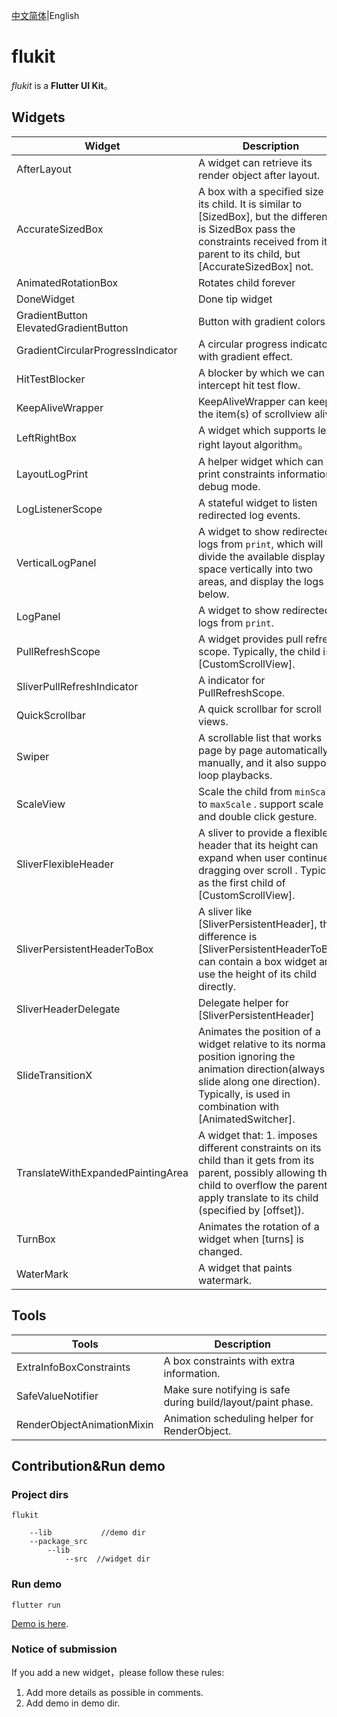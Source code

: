 [中文简体](README.md)|English
# flukit

*flukit* is a **Flutter UI Kit**。

## Widgets

| Widget                                     | Description                                                  |
| ------------------------------------------ | ------------------------------------------------------------ |
| AfterLayout                                | A widget can retrieve its render object after layout.        |
| AccurateSizedBox                           | A box with a specified size for its child. It is similar to [SizedBox],  but the difference is SizedBox pass the constraints received from its parent to its child, but [AccurateSizedBox] not. |
| AnimatedRotationBox                        | Rotates child forever                                        |
| DoneWidget                                 | Done tip widget                                              |
| GradientButton<br />ElevatedGradientButton | Button with gradient colors                                  |
| GradientCircularProgressIndicator          | A circular progress indicator with gradient effect.          |
| HitTestBlocker                             | A blocker by which we can intercept hit test flow.           |
| KeepAliveWrapper                           | KeepAliveWrapper can keep the item(s) of scrollview alive.   |
| LeftRightBox                               | A widget which supports left-right layout algorithm。        |
| LayoutLogPrint                             | A helper widget which can print constraints information in debug mode. |
| LogListenerScope                           | A stateful widget to listen redirected log events.           |
| VerticalLogPanel                           | A widget to show redirected logs from `print`, which will divide the available display space vertically into two areas, and display the logs  below. |
| LogPanel                                   | A widget to show redirected logs from `print`.               |
| PullRefreshScope                           | A widget provides pull refresh scope. Typically, the child is a [CustomScrollView]. |
| SliverPullRefreshIndicator                 | A indicator for PullRefreshScope.                            |
| QuickScrollbar                             | A quick scrollbar for scroll views.                          |
| Swiper                                     | A  scrollable list that works page by page automatically or manually,  and it also support loop playbacks. |
| ScaleView                                  | Scale the child from `minScale` to  `maxScale` . support scale  and double click gesture. |
| SliverFlexibleHeader                       | A sliver to provide a flexible header that its height can expand when user continue  dragging over scroll . Typically as the first child  of  [CustomScrollView]. |
| SliverPersistentHeaderToBox                | A sliver like [SliverPersistentHeader], the difference is [SliverPersistentHeaderToBox]   can contain a box widget and use the height of its child directly. |
| SliverHeaderDelegate                       | Delegate helper  for [SliverPersistentHeader]                |
| SlideTransitionX                           | Animates the position of a widget relative to its normal position  ignoring the animation direction(always slide along one direction). Typically, is used in combination with [AnimatedSwitcher]. |
| TranslateWithExpandedPaintingArea          | A widget that:  1. imposes different constraints on its child than it gets from   its parent, possibly allowing the child to overflow the parent.  2.  apply translate to its child (specified by [offset]). |
| TurnBox                                    | Animates the rotation of a widget when [turns]  is changed.  |
| WaterMark                                  | A widget that paints watermark.                              |

## Tools

| Tools                      | Description                                                  |
| -------------------------- | ------------------------------------------------------------ |
| ExtraInfoBoxConstraints    | A box constraints with extra information.                    |
| SafeValueNotifier          | Make sure notifying is safe during build/layout/paint phase. |
| RenderObjectAnimationMixin | Animation scheduling helper for RenderObject.                |


## Contribution&Run demo

### **Project dirs**

```
flukit

	--lib           //demo dir
	--package_src
		--lib
			--src  //widget dir
```

### **Run demo**

```
flutter run
```
[Demo is here](https://github.com/flutterchina/flukit/tree/main/lib/routes).

### **Notice of submission**

If you add a new widget，please follow these rules:

1. Add more details as possible in comments.
2. Add demo in demo dir.

